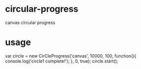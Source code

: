 # circular-progress
canvas circular progress


# usage
var circle = new CirCleProgress('canvas', 10000, 100, function(){
  console.log('circle1 complete!');
}, 0, true);
circle.start();
